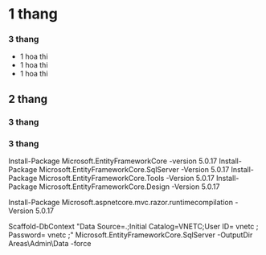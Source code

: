 
# 1 thang
### 3 thang
* 1 hoa thi
* 1 hoa thi
* 1 hoa thi
## 2 thang
### 3 thang
### 3 thang


Install-Package Microsoft.EntityFrameworkCore -version 5.0.17
Install-Package Microsoft.EntityFrameworkCore.SqlServer -Version 5.0.17
Install-Package Microsoft.EntityFrameworkCore.Tools -Version 5.0.17
Install-Package Microsoft.EntityFrameworkCore.Design -Version 5.0.17

Install-Package Microsoft.aspnetcore.mvc.razor.runtimecompilation -Version 5.0.17

Scaffold-DbContext "Data Source=.;Initial Catalog=VNETC;User ID= vnetc ; Password= vnetc ;" Microsoft.EntityFrameworkCore.SqlServer -OutputDir Areas\Admin\Data -force
